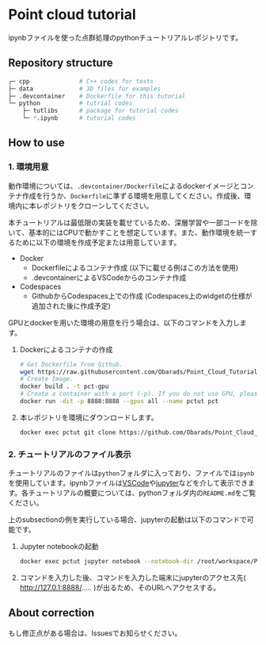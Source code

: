 # Point cloud tutorial
ipynbファイルを使った点群処理のpythonチュートリアルレポジトリです。

## Repository structure
```bash
┌─ cpp              # C++ codes for tests
├─ data             # 3D files for examples
├─ .devcontainer    # Dockerfile for this tutorial
└─ python           # tutrial codes
    ├─ tutlibs      # package for tutorial codes
    └─ *.ipynb      # tutorial codes
```

## How to use
### 1. 環境用意
動作環境については、`.devcontainer/Dockerfile`によるdockerイメージとコンテナ作成を行うか、`Dockerfile`に準ずる環境を用意してください。作成後、環境内に本レポジトリをクローンしてください。

本チュートリアルは最低限の実装を載せているため、深層学習や一部コードを除いて、基本的にはCPUで動かすことを想定しています。また、動作環境を統一するために以下の環境を作成予定または用意しています。
- Docker
  - Dockerfileによるコンテナ作成 (以下に載せる例はこの方法を使用)
  - .devcontainerによるVSCodeからのコンテナ作成
- Codespaces
  - GithubからCodespaces上での作成 (Codespaces上のwidgetの仕様が追加された後に作成予定)

GPUとdockerを用いた環境の用意を行う場合は、以下のコマンドを入力します。
1. Dockerによるコンテナの作成
    ```bash
    # Get Dockerfile from Github.
    wget https://raw.githubusercontent.com/Obarads/Point_Cloud_Tutorial/main/.devcontainer/Dockerfile 
    # Create Image.
    docker build . -t pct-gpu
    # Create a container with a port (-p). If you do not use GPU, please remove `--gpus all`.
    docker run -dit -p 8888:8888 --gpus all --name pctut pct 
    ```
2. 本レポジトリを環境にダウンロードします。
    ```bash
    docker exec pctut git clone https://github.com/Obarads/Point_Cloud_Tutorial.git /root/workspace/Point_Cloud_Tutorial
    ```

### 2. チュートリアルのファイル表示
チュートリアルのファイルは`python`フォルダに入っており、ファイルでは`ipynb`を使用しています。ipynbファイルは[VSCode](https://code.visualstudio.com/)や[jupyter](https://jupyter.org/)などを介して表示できます。各チュートリアルの概要については、pythonフォルダ内の`README.md`をご覧ください。

上のsubsectionの例を実行している場合、jupyterの起動は以下のコマンドで可能です。
1. Jupyter notebookの起動
    ```bash
    docker exec pctut jupyter notebook --notebook-dir /root/workspace/Point_Cloud_Tutorial --allow-root --port 8888 --ip=0.0.0.0
   ```
2. コマンドを入力した後、コマンドを入力した端末にjupyterのアクセス先( http://127.0.1:8888/..... )が出るため、そのURLへアクセスする。

## About correction
もし修正点がある場合は、Issuesでお知らせください。
